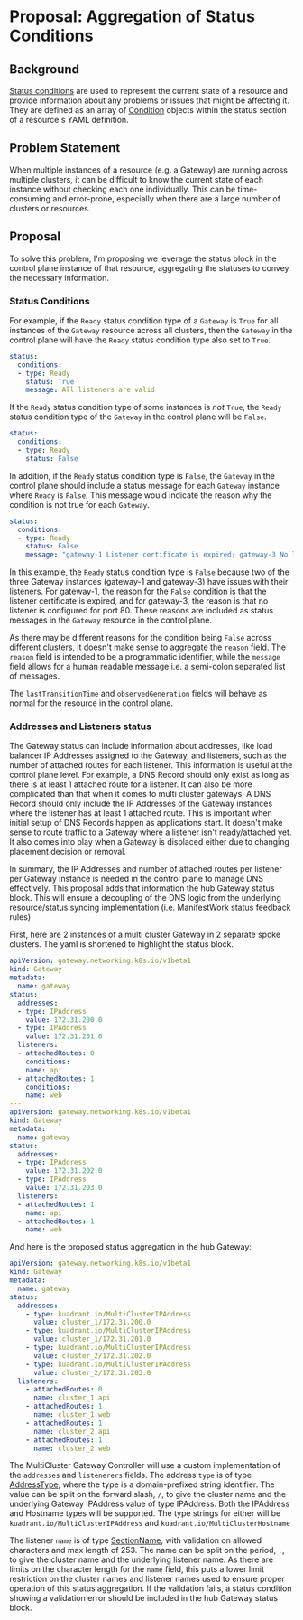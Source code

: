 # Proposal: Aggregation of Status Conditions

## Background

[Status conditions](https://github.com/kubernetes/community/blob/master/contributors/devel/sig-architecture/api-conventions.md#typical-status-properties) are used to represent the current state of a resource and provide information about any problems or issues that might be affecting it. They are defined as an array of [Condition](https://pkg.go.dev/k8s.io/apimachinery@v0.26.3/pkg/apis/meta/v1#Condition) objects within the status section of a resource's YAML definition.

## Problem Statement

When multiple instances of a resource (e.g. a Gateway) are running across multiple clusters, it can be difficult to know the current state of each instance without checking each one individually. This can be time-consuming and error-prone, especially when there are a large number of clusters or resources.

## Proposal

To solve this problem, I'm proposing we leverage the status block in the control plane instance of that resource, aggregating the statuses to convey the necessary information.

### Status Conditions

For example, if the `Ready` status condition type of a `Gateway` is `True` for all instances of the `Gateway` resource across all clusters, then the `Gateway` in the control plane will have the `Ready` status condition type also set to `True`.

```yaml
status:
  conditions:
  - type: Ready
    status: True
    message: All listeners are valid
```

If the `Ready` status condition type of some instances is *not* `True`, the `Ready` status condition type of the `Gateway` in the control plane will be `False`.

```yaml
status:
  conditions:
  - type: Ready
    status: False
```

In addition, if the `Ready` status condition type is `False`, the `Gateway` in the control plane should include a status message for each `Gateway` instance where `Ready` is `False`. This message would indicate the reason why the condition is not true for each `Gateway`.

```yaml
status:
  conditions:
  - type: Ready
    status: False
    message: "gateway-1 Listener certificate is expired; gateway-3 No listener configured for port 80"
```

In this example, the `Ready` status condition type is `False` because two of the three Gateway instances (gateway-1 and gateway-3) have issues with their listeners. For gateway-1, the reason for the `False` condition is that the listener certificate is expired, and for gateway-3, the reason is that no listener is configured for port 80. These reasons are included as status messages in the `Gateway` resource in the control plane.

As there may be different reasons for the condition being `False` across different clusters, it doesn't make sense to aggregate the `reason` field. The `reason` field is intended to be a programmatic identifier, while the `message` field allows for a human readable message i.e. a semi-colon separated list of messages.

The `lastTransitionTime` and `observedGeneration` fields will behave as normal for the resource in the control plane.

### Addresses and Listeners status

The Gateway status can include information about addresses, like load balancer IP Addresses assigned to the Gateway,
and listeners, such as the number of attached routes for each listener.
This information is useful at the control plane level.
For example, a DNS Record should only exist as long as there is at least 1 attached route for a listener.
It can also be more complicated than that when it comes to multi cluster gateways.
A DNS Record should only include the IP Addresses of the Gateway instances where the listener has at least 1 attached route.
This is important when initial setup of DNS Records happen as applications start.
It doesn't make sense to route traffic to a Gateway where a listener isn't ready/attached yet.
It also comes into play when a Gateway is displaced either due to changing placement decision or removal.

In summary, the IP Addresses and number of attached routes per listener per Gateway instance is needed in the control plane to manage DNS effectively.
This proposal adds that information the hub Gateway status block.
This will ensure a decoupling of the DNS logic from the underlying resource/status syncing implementation (i.e. ManifestWork status feedback rules)

First, here are 2 instances of a multi cluster Gateway in 2 separate spoke clusters.
The yaml is shortened to highlight the status block.

```yaml
apiVersion: gateway.networking.k8s.io/v1beta1
kind: Gateway
metadata:
  name: gateway
status:
  addresses:
  - type: IPAddress
    value: 172.31.200.0
  - type: IPAddress
    value: 172.31.201.0
  listeners:
  - attachedRoutes: 0
    conditions:
    name: api
  - attachedRoutes: 1
    conditions:
    name: web
---
apiVersion: gateway.networking.k8s.io/v1beta1
kind: Gateway
metadata:
  name: gateway
status:
  addresses:
  - type: IPAddress
    value: 172.31.202.0
  - type: IPAddress
    value: 172.31.203.0
  listeners:
  - attachedRoutes: 1
    name: api
  - attachedRoutes: 1
    name: web
```

And here is the proposed status aggregation in the hub Gateway:

```yaml
apiVersion: gateway.networking.k8s.io/v1beta1
kind: Gateway
metadata:
  name: gateway
status:
  addresses:
    - type: kuadrant.io/MultiClusterIPAddress
      value: cluster_1/172.31.200.0
    - type: kuadrant.io/MultiClusterIPAddress
      value: cluster_1/172.31.201.0
    - type: kuadrant.io/MultiClusterIPAddress
      value: cluster_2/172.31.202.0
    - type: kuadrant.io/MultiClusterIPAddress
      value: cluster_2/172.31.203.0
  listeners:
    - attachedRoutes: 0
      name: cluster_1.api
    - attachedRoutes: 1
      name: cluster_1.web
    - attachedRoutes: 1
      name: cluster_2.api
    - attachedRoutes: 1
      name: cluster_2.web
```

The MultiCluster Gateway Controller will use a custom implementation of the `addresses` and `listenerers` fields.
The address `type` is of type [AddressType](https://github.com/kubernetes-sigs/gateway-api/blob/f883de997b88dd6ee138930198542da8a9b2f634/apis/v1beta1/shared_types.go#L552), where the type is a domain-prefixed string identifier.
The value can be split on the forward slash, `/`, to give the cluster name and the underlying Gateway IPAddress value of type IPAddress.
Both the IPAddress and Hostname types will be supported.
The type strings for either will be `kuadrant.io/MultiClusterIPAddress` and `kuadrant.io/MultiClusterHostname`

The listener `name` is of type [SectionName](https://github.com/kubernetes-sigs/gateway-api/blob/f883de997b88dd6ee138930198542da8a9b2f634/apis/v1beta1/shared_types.go#L484), with validation on allowed characters and max length of 253.
The name can be split on the period, `.`, to give the cluster name and the underlying listener name.
As there are limits on the character length for the `name` field, this puts a lower limit restriction on the cluster names and listener names used to ensure proper operation of this status aggregation.
If the validation fails, a status condition showing a validation error should be included in the hub Gateway status block.
